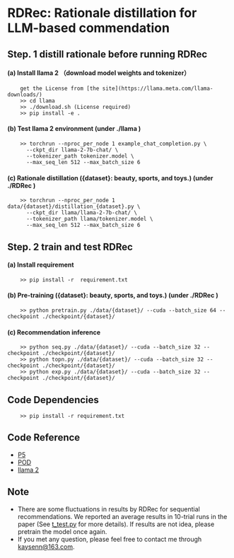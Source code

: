 # RDRec: Rationale distillation for LLM-based commendation

## Step. 1 distill rationale before running RDRec

#### (a) Install llama 2 （download model weights and tokenizer）
        get the License from [the site](https://llama.meta.com/llama-downloads/)
        >> cd llama 
	    >> ./download.sh (License required)
        >> pip install -e .

#### (b) Test llama 2 environment  (under ./llama )
        >> torchrun --nproc_per_node 1 example_chat_completion.py \
          --ckpt_dir llama-2-7b-chat/ \
          --tokenizer_path tokenizer.model \
          --max_seq_len 512 --max_batch_size 6

#### (c) Rationale distillation  ({dataset}: beauty, sports, and toys.) (under ./RDRec )
        >> torchrun --nproc_per_node 1 data/{dataset}/distillation_{dataset}.py \
          --ckpt_dir llama/llama-2-7b-chat/ \
          --tokenizer_path llama/tokenizer.model \
          --max_seq_len 512 --max_batch_size 6

## Step. 2 train and test RDRec

#### (a) Install requirement 
        >> pip install -r  requirement.txt

#### (b) Pre-training ({dataset}: beauty, sports, and toys.) (under ./RDRec )
        >> python pretrain.py ./data/{dataset}/ --cuda --batch_size 64 --checkpoint ./checkpoint/{dataset}/

#### (c) Recommendation inference 
        >> python seq.py ./data/{dataset}/ --cuda --batch_size 32 --checkpoint ./checkpoint/{dataset}/
        >> python topn.py ./data/{dataset}/ --cuda --batch_size 32 --checkpoint ./checkpoint/{dataset}/
        >> python exp.py ./data/{dataset}/ --cuda --batch_size 32 --checkpoint ./checkpoint/{dataset}/

## Code Dependencies
        >> pip install -r requirement.txt

## Code Reference
- [P5](https://github.com/jeykigung/P5)
- [POD](https://github.com/lileipisces/POD)
- [llama 2](https://github.com/facebookresearch/llama)

## Note
- There are some fluctuations in results by RDRec for sequential recommendations. We reported an average results in 10-trial runs in the paper  (See [t_test.py](https://github.com/WangXFng/RDRec/blob/main/t_test.py) for more details). If results are not idea, please pretrain the model once again. 
- If you met any question, please feel free to contact me through kaysenn@163.com.

